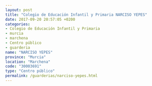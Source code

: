```yaml
---
layout: post
title: "Colegio de Educación Infantil y Primaria NARCISO YEPES"
date: 2017-09-20 20:57:05 +0200
categories:
- Colegio de Educación Infantil y Primaria
- murcia
- marchena
- Centro público
- guarderia
name: "NARCISO YEPES"
province: "Murcia"
location: "Marchena"
code: "30003691"
type: "Centro público"
permalink: /guarderias/narciso-yepes.html
---
```

